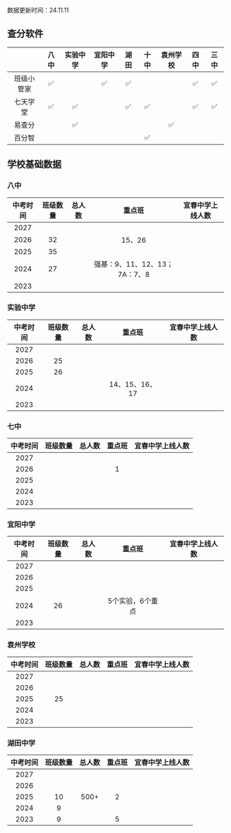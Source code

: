 数据更新时间：24.11.11



## 查分软件

|            | 八中 | 实验中学 | 宜阳中学 | 湖田 | 十中 | 袁州学校 | 四中 | 三中 |
| :--------: | :--: | :------: | :------: | :--: | :--: | :------: | :--: | :--: |
| 班级小管家 |  ✅   |          |    ✅     |  ✅   |      |          |  ✅   |  ✅   |
|  七天学堂  |  ✅   |    ✅     |          |  ✅   |  ✅   |          |  ✅   |  ✅   |
|   易查分   |      |    ✅     |          |      |      |    ✅     |      |      |
|   百分智   |      |          |          |      |  ✅   |          |      |      |



## 学校基础数据

### 八中

| 中考时间 | 班级数量 | 总人数 |            重点班             | 宜春中学上线人数 |
| :------: | :------: | :----: | :---------------------------: | :--------------: |
|   2027   |          |        |                               |                  |
|   2026   |    32    |        |            15、26             |                  |
|   2025   |    35    |        |                               |                  |
|   2024   |    27    |        | 强基：9、11、12、13；7A：7、8 |                  |
|   2023   |          |        |                               |                  |

### 实验中学

| 中考时间 | 班级数量 | 总人数 |     重点班     | 宜春中学上线人数 |
| :------: | :------: | :----: | :------------: | :--------------: |
|   2027   |          |        |                |                  |
|   2026   |    25    |        |                |                  |
|   2025   |    26    |        |                |                  |
|   2024   |          |        | 14、15、16、17 |                  |
|   2023   |          |        |                |                  |

### 七中

| 中考时间 | 班级数量 | 总人数 | 重点班 | 宜春中学上线人数 |
| :------: | :------: | :----: | :----: | :--------------: |
|   2027   |          |        |        |                  |
|   2026   |          |        |   1    |                  |
|   2025   |          |        |        |                  |
|   2024   |          |        |        |                  |
|   2023   |          |        |        |                  |

### 宜阳中学

| 中考时间 | 班级数量 | 总人数 |      重点班      | 宜春中学上线人数 |
| :------: | :------: | :----: | :--------------: | :--------------: |
|   2027   |          |        |                  |                  |
|   2026   |          |        |                  |                  |
|   2025   |          |        |                  |                  |
|   2024   |    26    |        | 5个实验，6个重点 |                  |
|   2023   |          |        |                  |                  |

### 袁州学校

| 中考时间 | 班级数量 | 总人数 | 重点班 | 宜春中学上线人数 |
| :------: | :------: | :----: | :----: | :--------------: |
|   2027   |          |        |        |                  |
|   2026   |          |        |        |                  |
|   2025   |    25    |        |        |                  |
|   2024   |          |        |        |                  |
|   2023   |          |        |        |                  |

### 湖田中学

| 中考时间 | 班级数量 | 总人数 | 重点班 | 宜春中学上线人数 |
| :------: | :------: | :----: | :----: | :--------------: |
|   2027   |          |        |        |                  |
|   2026   |          |        |        |                  |
|   2025   |    10    |  500+  |   2    |                  |
|   2024   |    9     |        |        |                  |
|   2023   |    9     |        |   5    |                  |

